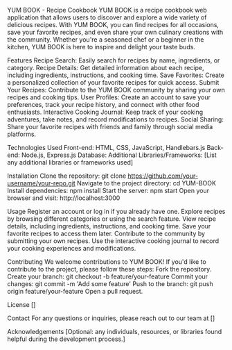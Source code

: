 YUM BOOK - Recipe Cookbook
YUM BOOK is a recipe cookbook web application that allows users to discover and explore a wide variety of delicious recipes. With YUM BOOK, you can find recipes for all occasions, save your favorite recipes, and even share your own culinary creations with the community. Whether you're a seasoned chef or a beginner in the kitchen, YUM BOOK is here to inspire and delight your taste buds.

Features
Recipe Search: Easily search for recipes by name, ingredients, or category.
Recipe Details: Get detailed information about each recipe, including ingredients, instructions, and cooking time.
Save Favorites: Create a personalized collection of your favorite recipes for quick access.
Submit Your Recipes: Contribute to the YUM BOOK community by sharing your own recipes and cooking tips.
User Profiles: Create an account to save your preferences, track your recipe history, and connect with other food enthusiasts.
Interactive Cooking Journal: Keep track of your cooking adventures, take notes, and record modifications to recipes.
Social Sharing: Share your favorite recipes with friends and family through social media platforms.

Technologies Used
Front-end: HTML, CSS, JavaScript, Handlebars.js
Back-end: Node.js, Express.js
Database: 
Additional Libraries/Frameworks: [List any additional libraries or frameworks used]

Installation
Clone the repository: git clone https://github.com/your-username/your-repo.git
Navigate to the project directory: cd YUM-BOOK
Install dependencies: npm install
Start the server: npm start
Open your browser and visit: http://localhost:3000

Usage
Register an account or log in if you already have one.
Explore recipes by browsing different categories or using the search feature.
View recipe details, including ingredients, instructions, and cooking time.
Save your favorite recipes to access them later.
Contribute to the community by submitting your own recipes.
Use the interactive cooking journal to record your cooking experiences and modifications.

Contributing
We welcome contributions to YUM BOOK! If you'd like to contribute to the project, please follow these steps:
Fork the repository.
Create your branch: git checkout -b feature/your-feature
Commit your changes: git commit -m 'Add some feature'
Push to the branch: git push origin feature/your-feature
Open a pull request.

License
[]

Contact
For any questions or inquiries, please reach out to our team at []

Acknowledgements
[Optional: any individuals, resources, or libraries found helpful during the development process.]